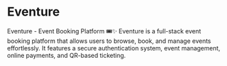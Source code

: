 # Eventure
Eventure - Event Booking Platform 🎟️✨ Eventure is a full-stack event booking platform that allows users to browse, book, and manage events effortlessly. It features a secure authentication system, event management, online payments, and QR-based ticketing.

